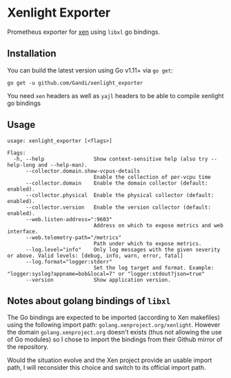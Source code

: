 # Xenlight Exporter
Prometheus exporter for [xen](https://xenproject.org/) using `libxl` go bindings.

## Installation
You can build the latest version using Go v1.11+ via `go get`:
```
go get -u github.com/Gandi/xenlight_exporter
```

You need `xen` headers as well as `yajl` headers to be able to compile xenlight go
bindings

## Usage

```
usage: xenlight_exporter [<flags>]

Flags:
  -h, --help                Show context-sensitive help (also try --help-long and --help-man).
      --collector.domain.show-vcpus-details
                            Enable the collection of per-vcpu time
      --collector.domain    Enable the domain collector (default: enabled).
      --collector.physical  Enable the physical collector (default: enabled).
      --collector.version   Enable the version collector (default: enabled).
      --web.listen-address=":9603"
                            Address on which to expose metrics and web interface.
      --web.telemetry-path="/metrics"
                            Path under which to expose metrics.
      --log.level="info"    Only log messages with the given severity or above. Valid levels: [debug, info, warn, error, fatal]
      --log.format="logger:stderr"
                            Set the log target and format. Example: "logger:syslog?appname=bob&local=7" or "logger:stdout?json=true"
      --version             Show application version.
```

## Notes about golang bindings of `libxl`

The Go bindings are expected to be imported (according to Xen makefiles) using
the following import path: `golang.xenproject.org/xenlight`. However the domain
`golang.xenproject.org` doesn't exists (thus not allowing the use of Go modules)
so I chose to import the bindings from their Github mirror of the repository.

Would the situation evolve and the Xen project provide an usable import path, I
will reconsider this choice and switch to its official import path.

